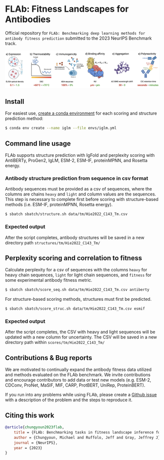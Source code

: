 # FLAb: Fitness Landscapes for Antibodies
Official repository for `FLAb: Benchmarking deep learning methods for antibody fitness prediction` submitted to the 2023 NeurIPS Benchmark track.

![Biophysical Properties](Fig_biophysical_properties.png)

## Install

For easiest use, [create a conda environment](https://docs.conda.io/projects/conda/en/latest/user-guide/tasks/manage-environments.html#creating-an-environment-with-commands) for each scoring and structure prediction method:

```bash
$ conda env create --name iglm --file envs/iglm.yml
```

## Command line usage

FLAb supports structure prediction with IgFold and perplexity scoring with AntiBERTy, ProGen2, IgLM, ESM-2, ESM-IF, proteinMPNN, and Rosetta energy.

### Antibody structure prediction from sequence in csv format

Antibody sequences must be provided as a csv of sequences, where the columns are chains `heavy` and `light` and column values are the sequences. This step is necessary to complete first before scoring with structure-based methods (i.e. ESM-IF, proteinMPNN, Rosetta energy).

```bash
$ sbatch sbatch/structure.sh data/tm/Hie2022_C143_Tm.csv 
```

### Expected output

After the script completes, antibody structures will be saved in a new directory path `structures/tm/Hie2022_C143_Tm/`

## Perplexity scoring and correlation to fitness

Calculate perplexity for a csv of sequences with the columns `heavy` for heavy chain sequences, `light` for light chain sequences, and `fitness` for some experimental antibody fitness metric.

```bash
$ sbatch sbatch/score_seq.sh data/tm/Hie2022_C143_Tm.csv antiberty
```

For structure-based scoring methods, structures must first be predicted.

```bash
$ sbatch sbatch/score_struc.sh data/tm/Hie2022_C143_Tm.csv esmif
```

### Expected output

After the script completes, the CSV with heavy and light sequences will be updated with a new column for uncertainty. The CSV will be saved in a new directory path within `scores/tm/Hie2022_C143_Tm/`

## Contributions & Bug reports

We are motivated to continually expand the antibody fitness data utilized and methods evaluated on the FLAb benchmark. We invite contributions and encourage contributors to add data or test new models (e.g. ESM-2, CDConv, ProNet, MaSIF, MIF, CARP, ProtBERT, UniRep, ProteinBERT).

If you run into any problems while using FLAb, please create a [Github issue](https://github.com/Graylab/FLAb/issues) with a description of the problem and the steps to reproduce it.

## Citing this work

```bibtex
@article{chungyoun2023flab,
    title = {FLAb: Benchmarking tasks in fitness landscape inference for antibodies},
    author = {Chungyoun, Michael and Ruffolo, Jeff and Gray, Jeffrey J},
    journal = {NeurIPS},
    year = {2023}
}
```
